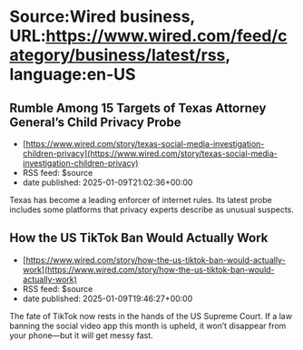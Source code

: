 # Source:Wired business, URL:https://www.wired.com/feed/category/business/latest/rss, language:en-US

## Rumble Among 15 Targets of Texas Attorney General’s Child Privacy Probe
 - [https://www.wired.com/story/texas-social-media-investigation-children-privacy](https://www.wired.com/story/texas-social-media-investigation-children-privacy)
 - RSS feed: $source
 - date published: 2025-01-09T21:02:36+00:00

Texas has become a leading enforcer of internet rules. Its latest probe includes some platforms that privacy experts describe as unusual suspects.

## How the US TikTok Ban Would Actually Work
 - [https://www.wired.com/story/how-the-us-tiktok-ban-would-actually-work](https://www.wired.com/story/how-the-us-tiktok-ban-would-actually-work)
 - RSS feed: $source
 - date published: 2025-01-09T19:46:27+00:00

The fate of TikTok now rests in the hands of the US Supreme Court. If a law banning the social video app this month is upheld, it won’t disappear from your phone—but it will get messy fast.

